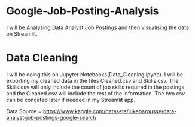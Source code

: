 # Google-Job-Posting-Analysis
I will be Analysing Data Analyst Job Postings and then visualising the data on Streamlit.

# Data Cleaning
I will be doing this on Jupyter Notebooks(Data_Cleaning.ipynb). I will be exporting my cleaned data in the files Cleaned.csv and Skills.csv. The Skills.csv will only include the count of job skills required in the postings and the Cleaned.csv will include the rest of the information. The two csv can be concated later if needed in my Streamlit app.

Data Source = https://www.kaggle.com/datasets/lukebarousse/data-analyst-job-postings-google-search
